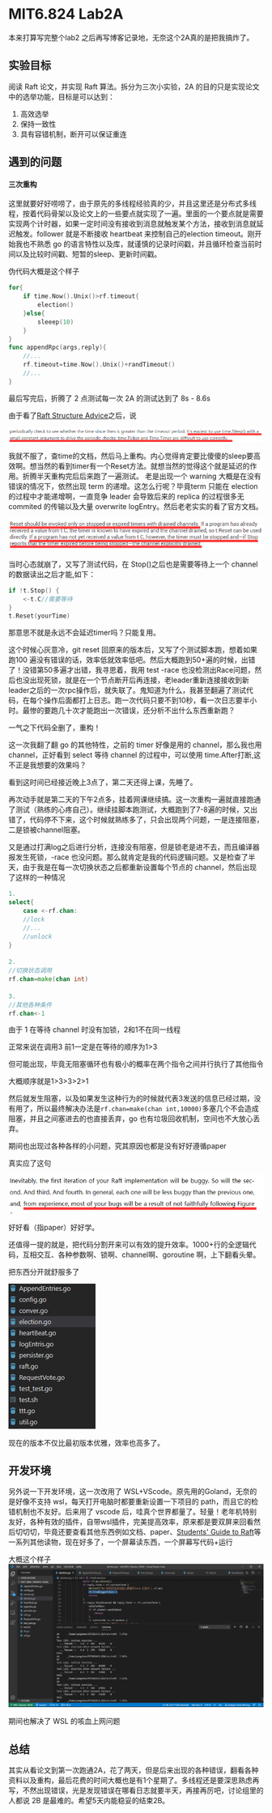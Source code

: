 # MIT6.824 Lab2A

本来打算写完整个lab2 之后再写博客记录地，无奈这个2A真的是把我搞炸了。

## 实验目标

阅读 Raft 论文，并实现 Raft 算法。拆分为三次小实验，2A 的目的只是实现论文中的选举功能，目标是可以达到：

1. 高效选举
2. 保持一致性
3. 具有容错机制，断开可以保证重连

## 遇到的问题

#### 三次重构

这里就要好好唠唠了，由于原先的多线程经验真的少，并且这里还是分布式多线程，按着代码骨架以及论文上的一些要点就实现了一遍。里面的一个要点就是需要实现两个计时器，如果一定时间没有接收到消息就触发某个方法，接收到消息就延迟触发。follower 就是不断接收 heartbeat 来控制自己的election timeout。刚开始我也不熟悉 go 的语言特性以及库，就谨慎的记录时间戳，并且循环检查当前时间以及比较时间戳、短暂的sleep、更新时间戳。

伪代码大概是这个样子

```go
for{
    if time.Now().Unix()>rf.timeout{
        election()
    }else{
        sleeep(10)
    }
}
func appendRpc(args,reply){
	//...
    rf.timeout=time.Now().Unix()+randTimeout()
    //...
}
```

最后写完后，折腾了 2 点测试每一次 2A 的测试达到了 8s - 8.6s

由于看了[Raft Structure Advice](https://github.com/Yang6149/MIT-6.824-Distributed-Systems/blob/master/Lectures/LEC03/raft-structure.txt.md)之后，说

![1586249975456](https://raw.githubusercontent.com/Yang6149/typora-image/master/demo/202004/07/165935-544458.png)

我就不服了，查time的文档，然后马上重构。内心觉得肯定要比傻傻的sleep要高效啊。想当然的看到timer有一个Reset方法。就想当然的觉得这个就是延迟的作用。折腾半天重构完后后来跑了一遍测试。 老是出现一个 warning 大概是在没有错误的情况下，依然出现 term 的递增。这怎么行呢？毕竟term 只能在 election 的过程中才能递增啊，一直竞争 leader 会导致后来的 replica 的过程很多无 commited 的传输以及大量 overwrite logEntry。然后老老实实的看了官方文档。

![1586250494878](https://raw.githubusercontent.com/Yang6149/typora-image/master/demo/202004/07/170815-848598.png)

当时心态就崩了，又写了测试代码，在 Stop()之后也是需要等待上一个 channel 的数据读出之后才能,如下：

```go
if !t.Stop() {
	<-t.C//需要等待
}
t.Reset(yourTime)
```

那意思不就是永远不会延迟timer吗？只能复用。

这个时候心灰意冷，git reset 回原来的版本后，又写了个测试脚本跑，想着如果跑100 遍没有错误的话，效率低就效率低吧。然后大概跑到50+遍的时候，出错了！没错第50多遍才出错，我寻思着，我用 test -race 也没检测出Race问题，然后也没出现死锁，就是在一个节点断开后再连接，老leader重新连接接收到新leader之后的一次rpc操作后，就失联了。鬼知道为什么，我甚至翻遍了测试代码，在每个操作后面都打上日志。跑一次代码只要不到10秒，看一次日志要半小时。最惨的要跑几十次才能跑出一次错误，还分析不出什么东西重新跑？

一气之下代码全删了，重构！

这一次我翻了翻 go 的其他特性，之前的 timer 好像是用的 channel，那么我也用 channel，正好看到 select 等待 channel 的过程中，可以使用 time.After打断,这不正是我想要的效果吗？

看到这时间已经接近晚上3点了，第二天还得上课，先睡了。

再次动手就是第二天的下午2点多，挂着网课继续搞。这一次重构一遍就直接跑通了测试（熟练的心疼自己）。继续挂脚本跑测试，大概跑到了7-8遍的时候，又出错了，代码停不下来，这个时候就熟练多了，只会出现两个问题，一是连接阻塞，二是锁被channel阻塞。

又是通过打满log之后进行分析，连接没有阻塞，但是锁老是进不去，而且编译器报发生死锁，-race 也没问题。那么就肯定是我的代码逻辑问题。又是检查了半天，由于我是在每一次切换状态之后都重新设置每个节点的 channel，然后出现了这样的一种情况

```go
1. 
select{
    case <-rf.chan:
    //lock
    //...
    //unlock
}

2.
//切换状态调用
rf.chan=make(chan int)

3.
//其他各种条件
rf.chan<-1
```

由于 1 在等待 channel 时没有加锁，2和1不在同一线程

正常来说在调用3 前1一定是在等待的顺序为1>3

但可能出现，毕竟无阻塞循环也有极小的概率在两个指令之间并行执行了其他指令

大概顺序就是1>3>3>2>1

然后就发生阻塞，以及如果发生这种行为的时候就代表3发送的信息已经过期，没有用了，所以最终解决办法是`rf.chan=make(chan int,10000)`多塞几个不会造成阻塞，并且之间塞进去的也直接丢弃，go 也有垃圾回收机制，空间也不大放心丢弃。



期间也出现过各种各样的小问题，究其原因也都是没有好好遵循paper

真实应了这句

![1586252251069](https://raw.githubusercontent.com/Yang6149/typora-image/master/demo/202004/07/173731-292356.png)

好好看（指paper）好好学。

还值得一提的就是，把代码分割开来可以有效的提升效率。1000+行的全逻辑代码，互相交互、各种参数啊、锁啊、channel啊、goroutine 啊，上下翻看头晕。

把东西分开就舒服多了

![1586252440249](https://raw.githubusercontent.com/Yang6149/typora-image/master/demo/202004/07/174043-609836.png)

现在的版本不仅比最初版本优雅，效率也高多了。

## 开发环境

另外说一下开发环境，这一次改用了 WSL+VScode。原先用的Goland，无奈的是好像不支持 wsl，每天打开电脑时都要重新设置一下项目的 path，而且它的检错机制也不友好。后来用了 vscode 后，哇真个世界都量了。轻量！老年机特别友好，各种有效的插件，自带wsl插件，完美提高效率，原来都是要双屏来回看然后切切切，毕竟还要查看其他东西例如文档、paper、[Students' Guide to Raft](https://thesquareplanet.com/blog/students-guide-to-raft/)等一系列其他读物，现在好多了，一个屏幕读东西，一个屏幕写代码+运行

大概这个样子![1586252841626](https://raw.githubusercontent.com/Yang6149/typora-image/master/demo/202004/07/174722-289546.png)

期间也解决了 WSL 的咳血上网问题

## 总结

其实从看论文到第一次跑通2A，花了两天，但是后来出现的各种错误，翻看各种资料以及重构，最后花费的时间大概也是有1个星期了。多线程还是要深思熟虑再写，不然出现错误，光是发现错误在哪看日志就要半天，再接再厉吧，讨论组里的人都说 2B 是最难的。希望5天内能稳妥的结束2B。